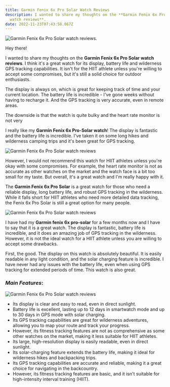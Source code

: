 ```yaml
---
title: Garmin Fenix 6x Pro Solar Watch Reviews
description: I wanted to share my thoughts on the **Garmin Fenix 6x Pro Solar
  watch reviews**.
date: 2022-11-23T07:43:58.867Z
---
```

![**Garmin Fenix 6x Pro Solar watch reviews**.](/assets/images/posts/germin-fenix-6x-pro-solar-watch-review.jpg "**Garmin Fenix 6x Pro Solar watch reviews**.")



Hey there!

I wanted to share my thoughts on the **Garmin Fenix 6x Pro Solar watch reviews**. I think it's a great watch for its display, battery life and wilderness GPS tracking capabilities. It isn't for the HIIT athlete unless you're willing to accept some compromises, but it's still a solid choice for outdoor enthusiasts.

The display is always on, which is great for keeping track of time and your current location. The battery life is incredible - I've gone weeks without having to recharge it. And the GPS tracking is very accurate, even in remote areas.

The downside is that the watch is quite bulky and the heart rate monitor is not very

I really like my **Garmin Fenix 6x Pro-Solar watch**! The display is fantastic and the battery life is incredible. I've taken it on some long hikes and wilderness camping trips and it's been great for GPS tracking.

![**Garmin Fenix 6x Pro Solar watch reviews**](/assets/images/posts/germin-fenix-6x-pro-solar-watch-review-3.jpg "**Garmin Fenix 6x Pro Solar watch reviews**")

However, I would not recommend this watch for HIIT athletes unless you're okay with some compromises. For example, the heart rate monitor is not as accurate as other watches on the market and the watch face is a bit too small for my taste. But overall, it's a great watch and I'm really happy with it.

The **Garmin Fenix 6x Pro Solar** is a great watch for those who need a reliable display, long battery life, and robust GPS tracking in the wilderness. While it falls short for HIIT athletes who need more detailed data tracking, the Fenix 6x Pro Solar is still a great option for many people.

![**Garmin Fenix 6x Pro Solar watch reviews**](/assets/images/posts/germin-fenix-6x-pro-solar-watch-review-1.jpg "**Garmin Fenix 6x Pro Solar watch reviews**")

I have had my **Garmin fenix 6x pro-solar** for a few months now and I have to say that it is a great watch. The display is fantastic, battery life is incredible, and it does an amazing job of GPS tracking in the wilderness. However, it is not the ideal watch for a HIIT athlete unless you are willing to accept some drawbacks.

First, the good. The display on this watch is absolutely beautiful. It is easily readable in any light condition, and the solar charging feature is incredible. I have never had any issues with the battery life, even when using GPS tracking for extended periods of time. This watch is also great.

### *Main Features*:

![**Garmin Fenix 6x Pro Solar watch reviews**](/assets/images/posts/germin-fenix-6x-pro-solar-watch-review-2.jpg "**Garmin Fenix 6x Pro Solar watch reviews**")

* Its display is clear and easy to read, even in direct sunlight.
* Battery life is excellent, lasting up to 12 days in smartwatch mode and up to 30 days in GPS mode with solar charging.
* Its GPS tracking capabilities are great for wilderness adventures, allowing you to map your route and track your progress.
* However, its fitness tracking features are not as comprehensive as some other watches on the market, making it less suitable for HIIT athletes.
* Its large, high-resolution display is easily readable, even in direct sunlight.
* Its solar-charging feature extends the battery life, making it ideal for wilderness hikes and backpacking trips.
* Its GPS tracking capabilities are accurate and reliable, making it a great choice for navigating in the backcountry.
* However, its fitness tracking features are basic, and it isn't suitable for high-intensity interval training (HIIT).
